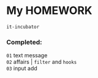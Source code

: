 # My HOMEWORK

`it-incubator`


### Completed:
`01` text message  
`02` affairs | `filter` and `hooks`  
`03` input add